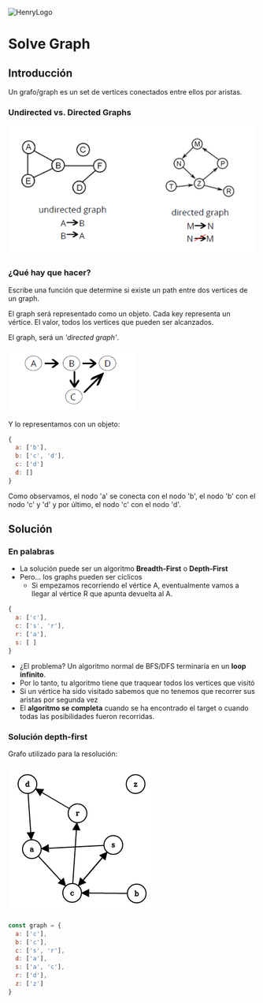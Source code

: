 ![HenryLogo](https://d31uz8lwfmyn8g.cloudfront.net/Assets/logo-henry-white-lg.png)

# Solve Graph

## Introducción

Un grafo/graph es un set de vertices conectados entre ellos por aristas.

### Undirected vs. Directed Graphs

![Graph](../../images/graph.png)

### ¿Qué hay que hacer?

Escribe una función que determine si existe un path entre dos vertices de un graph.

El graph será representado como un objeto. Cada key representa un vértice. El valor, todos los vertices que pueden ser alcanzados.

El graph, será un *'directed graph'*.

![Graph2](../../images/graph2.png)

Y lo representamos con un objeto:

```js
{
  a: ['b'],
  b: ['c', 'd'],
  c: ['d']
  d: []  
}
```

Como observamos, el nodo 'a' se conecta con el nodo 'b', el nodo 'b' con el nodo 'c' y 'd' y por último, el nodo 'c' con el nodo 'd'.

## Solución

### En palabras

- La solución puede ser un algoritmo **Breadth-First** o **Depth-First**
- Pero... los graphs pueden ser cíclicos
  - Si empezamos recorriendo el vértice A, eventualmente vamos a llegar al vértice R que apunta devuelta al A.

```js
{
  a: ['c'],
  c: ['s', 'r'],
  r: ['a'],
  s: [ ]
}
```

- ¿El problema? Un algoritmo normal de BFS/DFS terminaría en un **loop infinito**.
- Por lo tanto, tu algoritmo tiene que traquear todos los vertices que visitó
- Si un vértice ha sido visitado sabemos que no tenemos que recorrer sus aristas por segunda vez
- El **algoritmo se completa** cuando se ha encontrado el target o cuando todas las posibilidades fueron recorridas.

### Solución depth-first

Grafo utilizado para la resolución:

![GraphExcercise](../../images/graph-exercise.png)

```javascript
const graph = {
  a: ['c'],
  b: ['c'],
  c: ['s', 'r'],
  d: ['a'],
  s: ['a', 'c'],
  r: ['d'],
  z: ['z']
}

